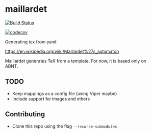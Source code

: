 # maillardet
[![Build Status](https://travis-ci.org/vinicyusmacedo/maillardet.svg?branch=master)](https://travis-ci.org/vinicyusmacedo/maillardet)

[![codecov](https://codecov.io/gh/vinicyusmacedo/maillardet/branch/master/graph/badge.svg)](https://codecov.io/gh/vinicyusmacedo/maillardet)

Generating tex from yaml

https://en.wikipedia.org/wiki/Maillardet%27s_automaton

Maillardet generates TeX from a template. For now, it is based only on ABNT.

## TODO
- Keep mappings as a config file (using Viper maybe)
- Include support for images and others

## Contributing
- Clone this repo using the flag `--recurse-submodules`